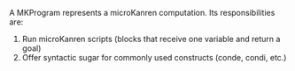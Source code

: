 A MKProgram represents a microKanren computation. Its responsibilities are:
  1. Run microKanren scripts (blocks that receive one variable and return a goal)
  2. Offer syntactic sugar for commonly used constructs (conde, condi, etc.)